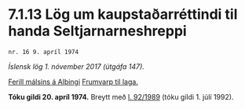 # 7.1.13 Lög um kaupstaðarréttindi til handa Seltjarnarneshreppi

`nr. 16 9. apríl 1974`

_Íslensk lög 1. nóvember 2017 (útgáfa 147)._

[Ferill málsins á Alþingi](https://www.althingi.is/thingstorf/thingmalalistar-eftir-thingum/ferill/?ltg=94&mnr=24)
[Frumvarp til laga.](https://www.althingi.is/altext/94/s/pdf/0025.pdf)

**Tóku gildi 20. apríl 1974.**
Breytt með
[l. 92/1989](https://althingi.is/altext/stjt/1989.092.html) (tóku gildi 1. júlí 1992).



